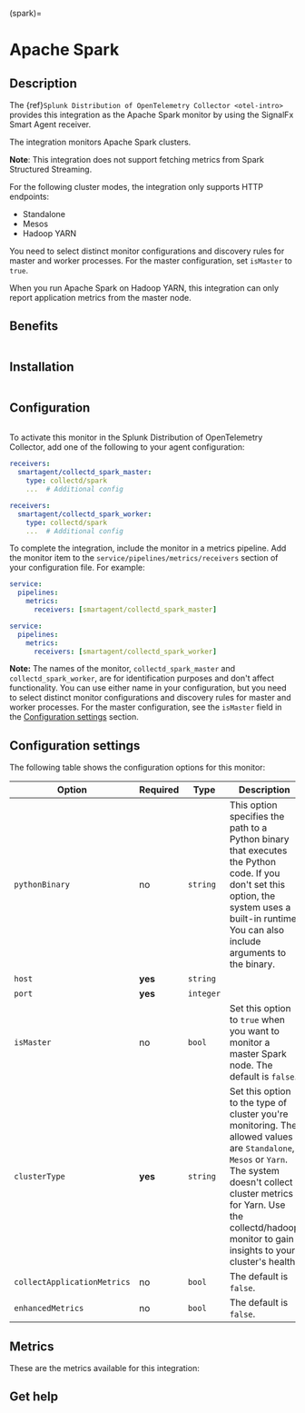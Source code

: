 (spark)=

# Apache Spark
<meta name="description" content="Documentation for the Apache Spark monitor">

## Description

The {ref}`Splunk Distribution of OpenTelemetry Collector <otel-intro>` provides this integration as the Apache Spark monitor by using the SignalFx Smart Agent receiver.

The integration monitors Apache Spark clusters.

**Note**: This integration does not support fetching metrics from Spark Structured Streaming.

For the following cluster modes, the integration only supports HTTP endpoints:

- Standalone
- Mesos
- Hadoop YARN

You need to select distinct monitor configurations and discovery rules for master and worker processes. For the master configuration, set `isMaster` to `true`.

When you run Apache Spark on Hadoop YARN, this integration can only report application metrics from the master node.

## Benefits

```{include} /_includes/benefits.md
```

## Installation

```{include} /_includes/collector-installation.md
```

## Configuration

```{include} /_includes/configuration.md
```

To activate this monitor in the Splunk Distribution of OpenTelemetry Collector, add one of the following to your agent configuration:

```yaml
receivers:
  smartagent/collectd_spark_master:
    type: collectd/spark
    ...  # Additional config
```
```yaml
receivers:
  smartagent/collectd_spark_worker:
    type: collectd/spark
    ...  # Additional config
```

To complete the integration, include the monitor in a metrics pipeline. Add the monitor item to the `service/pipelines/metrics/receivers` section of your configuration file. For example:


```yaml
service:
  pipelines:
    metrics:
      receivers: [smartagent/collectd_spark_master]
```

```yaml
service:
  pipelines:
    metrics:
      receivers: [smartagent/collectd_spark_worker]
```

**Note:** The names of the monitor, `collectd_spark_master` and `collectd_spark_worker`, are for identification purposes and don't affect functionality. You can use either name in your configuration, but you need to select distinct monitor configurations and discovery rules for master and worker processes. For the master configuration, see the `isMaster` field in the [Configuration settings](#configuration-settings) section.


## Configuration settings

The following table shows the configuration options for this monitor:

| Option | Required | Type | Description                                                                                                                                                                                                                                       |
| -------| -------- | ---- |---------------------------------------------------------------------------------------------------------------------------------------------------------------------------------------------------------------------------------------------------|
| `pythonBinary` | no | `string` | This option specifies the path to a Python binary that executes the Python code. If you don't set this option, the system uses a built-in runtime. You can also include arguments to the binary.                                                  |
| `host` | **yes** | `string` |                                                                                                                                                                                                                                                   |
| `port` | **yes** | `integer` |                                                                                                                                                                                                                                                   |
| `isMaster` | no | `bool` | Set this option to `true` when you want to monitor a master Spark node. The default is `false`.                                                                                                                                                   |
| `clusterType` | **yes** | `string` | Set this option to the type of cluster you're monitoring. The allowed values are `Standalone`, `Mesos` or `Yarn`. The system doesn't collect cluster metrics for Yarn. Use the collectd/hadoop monitor to gain insights to your cluster's health. |
| `collectApplicationMetrics` | no | `bool` | The default is `false`.                                                                                                                                                                                                                           |
| `enhancedMetrics` | no | `bool` | The default is `false`.                                                                                                                                                                                                                           |

## Metrics

These are the metrics available for this integration:

<div class="metrics-yaml" url="https://raw.githubusercontent.com/signalfx/integrations/main/spark/metrics.yaml"></div>

## Get help

```{include} /_includes/troubleshooting.md
```